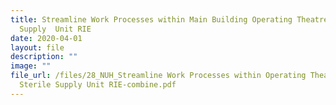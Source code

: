 ```yaml
---
title: Streamline Work Processes within Main Building Operating Theatre Sterile
  Supply  Unit RIE
date: 2020-04-01
layout: file
description: ""
image: ""
file_url: /files/28_NUH_Streamline Work Processes within Operating Theatre
  Sterile Supply Unit RIE-combine.pdf
---
```

